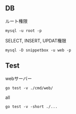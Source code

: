 
## DB

ルート権限
```
mysql -u root -p
```

SELECT, INSERT, UPDAT権限
```
mysql -D snippetbox -u web -p
```

## Test

webサーバー
```
go test -v ./cmd/web/
```

all
```
go test -v -short ./...
```
